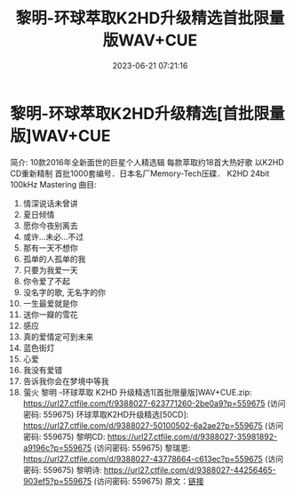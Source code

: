 ﻿---
title: 黎明-环球萃取K2HD升级精选首批限量版WAV+CUE
date: 2023-06-21 07:21:16
categories: WAV车载音乐、镜像
tags: 华语中文
---
# 黎明-环球萃取K2HD升级精选[首批限量版]WAV+CUE

简介:
10款2016年全新面世的巨星个人精选辑
每款萃取约18首大热好歌 以K2HD CD重新精制
首批1000套编号．日本名厂Memory-Tech压碟．
K2HD 24bit 100kHz Mastering
曲目:
01. 情深说话未曾讲
02. 夏日倾情
03. 愿你今夜别离去
04. 或许…未必…不过
05. 那有一天不想你
06. 孤单的人孤单的我
07. 只要为我爱一天
08. 你令爱了不起
09. 没名字的歌, 无名字的你
10. 一生最爱就是你
11. 送你一瓣的雪花
12. 感应
13. 真的爱情定可到未来
14. 蓝色街灯
15. 心爱
16. 我没有爱错
17. 告诉我你会在梦境中等我
18. 萤火
黎明 -环球萃取 K2HD 升级精选1[首批限量版]WAV+CUE.zip: https://url27.ctfile.com/f/9388027-623771260-2be0a9?p=559675
(访问密码: 559675)
环球萃取K2HD升级精选[50CD]: https://url27.ctfile.com/d/9388027-50100502-6a2ae2?p=559675
(访问密码: 559675)
黎明CD: https://url27.ctfile.com/d/9388027-35981892-a9196c?p=559675
(访问密码: 559675)
黎瑞恩: https://url27.ctfile.com/d/9388027-43778664-c613ec?p=559675
(访问密码: 559675)
黎明诗: https://url27.ctfile.com/d/9388027-44256465-903ef5?p=559675
(访问密码: 559675)
原文：[链接](https://blog.sina.com.cn/s/blog_1647c7e76010312fi.html)